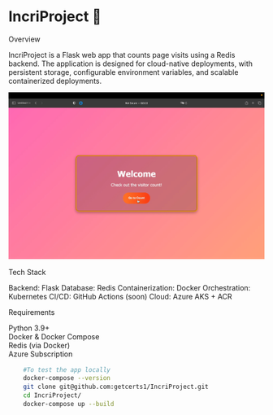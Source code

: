# IncriProject 🚀

Overview

IncriProject is a Flask web app that counts page visits using a Redis backend. The application is designed for cloud-native deployments, with persistent storage, configurable environment variables, and scalable containerized deployments.

![](Screen%20Recording%202025-07-27%20at%2019.55.41.gif)

Tech Stack

Backend: Flask
Database: Redis
Containerization: Docker
Orchestration: Kubernetes
CI/CD: GitHub Actions (soon)
Cloud: Azure AKS + ACR


Requirements 

Python 3.9+ \
Docker & Docker Compose \
Redis (via Docker)  
Azure Subscription




```bash
    #To test the app locally 
    docker-compose --version
    git clone git@github.com:getcerts1/IncriProject.git
    cd IncriProject/
    docker-compose up --build

